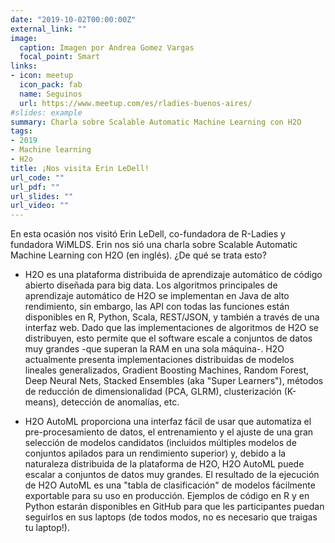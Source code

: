 ```yaml
---
date: "2019-10-02T00:00:00Z"
external_link: ""
image:
  caption: Imagen por Andrea Gomez Vargas
  focal_point: Smart
links:
- icon: meetup
  icon_pack: fab
  name: Seguinos
  url: https://www.meetup.com/es/rladies-buenos-aires/
#slides: example
summary: Charla sobre Scalable Automatic Machine Learning con H2O
tags:
- 2019
- Machine learning
- H2o
title: ¡Nos visita Erin LeDell! 
url_code: ""
url_pdf: ""
url_slides: ""
url_video: ""
---
```



En esta ocasión nos visitó Erin LeDell, co-fundadora de R-Ladies y fundadora WiMLDS. Erin nos sió una charla sobre Scalable Automatic Machine Learning con H2O (en inglés). ¿De qué se trata esto?

- H2O es una plataforma distribuida de aprendizaje automático de código abierto diseñada para big data. Los algoritmos principales de aprendizaje automático de H2O se implementan en Java de alto rendimiento, sin embargo, las API con todas las funciones están disponibles en R, Python, Scala, REST/JSON, y también a través de una interfaz web. Dado que las implementaciones de algoritmos de H2O se distribuyen, esto permite que el software escale a conjuntos de datos muy grandes -que superan la RAM en una sola máquina-. H2O actualmente presenta implementaciones distribuidas de modelos lineales generalizados, Gradient Boosting Machines, Random Forest, Deep Neural Nets, Stacked Ensembles (aka "Super Learners"), métodos de reducción de dimensionalidad (PCA, GLRM), clusterización (K-means), detección de anomalías, etc.

- H2O AutoML proporciona una interfaz fácil de usar que automatiza el pre-procesamiento de datos, el entrenamiento y el ajuste de una gran selección de modelos candidatos (incluidos múltiples modelos de conjuntos apilados para un rendimiento superior) y, debido a la naturaleza distribuida de la plataforma de H2O, H2O AutoML puede escalar a conjuntos de datos muy grandes. El resultado de la ejecución de H2O AutoML es una "tabla de clasificación" de modelos fácilmente exportable para su uso en producción. Ejemplos de código en R y en Python estarán disponibles en GitHub para que les participantes puedan seguirlos en sus laptops (de todos modos, no es necesario que traigas tu laptop!).


